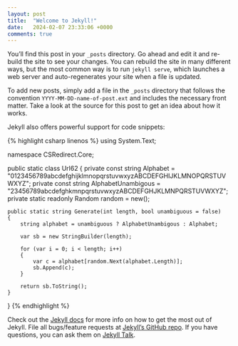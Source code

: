 ```yaml
---
layout: post
title:  "Welcome to Jekyll!"
date:   2024-02-07 23:33:06 +0000
comments: true
---
```

You’ll find this post in your `_posts` directory. Go ahead and edit it and re-build the site to see your changes. You can rebuild the site in many different ways, but the most common way is to run `jekyll serve`, which launches a web server and auto-regenerates your site when a file is updated.

To add new posts, simply add a file in the `_posts` directory that follows the convention `YYYY-MM-DD-name-of-post.ext` and includes the necessary front matter. Take a look at the source for this post to get an idea about how it works.

Jekyll also offers powerful support for code snippets:

{% highlight csharp linenos %}
using System.Text;

namespace CSRedirect.Core;

public static class Url62
{
    private const string Alphabet = 
        "0123456789abcdefghijklmnopqrstuvwxyzABCDEFGHIJKLMNOPQRSTUVWXYZ";
    private const string AlphabetUnambigous = 
        "23456789abcdefghkmnpqrstuvwxyzABCDEFGHJKLMNPQRSTUVWXYZ";
    private static readonly Random random = new();

    public static string Generate(int length, bool unambiguous = false)
    {
        string alphabet = unambiguous ? AlphabetUnambigous : Alphabet;

        var sb = new StringBuilder(length);

        for (var i = 0; i < length; i++)
        {
            var c = alphabet[random.Next(alphabet.Length)];
            sb.Append(c);
        }

        return sb.ToString();
    }
}
{% endhighlight %}

Check out the [Jekyll docs][jekyll-docs] for more info on how to get the most out of Jekyll. File all bugs/feature requests at [Jekyll’s GitHub repo][jekyll-gh]. If you have questions, you can ask them on [Jekyll Talk][jekyll-talk].

[jekyll-docs]: https://jekyllrb.com/docs/home
[jekyll-gh]:   https://github.com/jekyll/jekyll
[jekyll-talk]: https://talk.jekyllrb.com/

